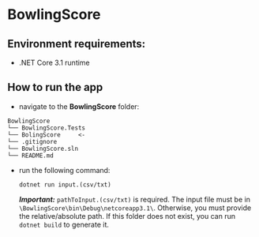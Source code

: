 # BowlingScore

## Environment requirements:
- .NET Core 3.1 runtime 

## How to run the app
- navigate to the **BowlingScore** folder:
```
BowlingScore
└── BowlingScore.Tests
└── BolingScore     <-
└── .gitignore
└── BowlingScore.sln
└── README.md
```
 - run the following command:
 
    `dotnet run input.(csv/txt)`
    
    **_Important:_** `pathToInput.(csv/txt)` is required. The input file must be in `\BowlingScore\bin\Debug\netcoreapp3.1\`. Otherwise, you must provide the relative/absolute path. If this folder does not exist, you can run `dotnet build` to generate it.
